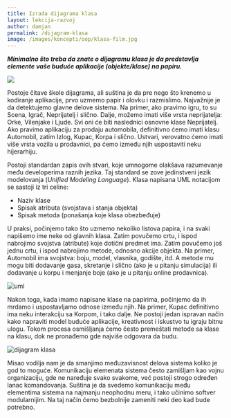 ```yaml
---
title: Izrada dijagrama klasa
layout: lekcija-razvoj
author: damjan
permalink: /dijagram-klasa
image: /images/koncepti/oop/klasa-film.jpg
---
```


***Minimalno što treba da znate o dijagramu klasa je da predstavlja elemente vaše buduće aplikacije (objekte/klase) na papiru.***

![]({{page.image}})

Postoje čitave škole dijagrama, ali suština je da pre nego što krenemo u kodiranje aplikacije, prvo uzmemo papir i olovku i razmislimo. Najvažnije je da detektujemo glavne delove sistema. Na primer, ako pravimo igru, to su Scena, Igrač, Neprijatelj i slično. Dalje, možemo imati više vrsta neprijatelja: Orke, Vilenjake i Ljude. Svi oni će biti naslednici osnovne klase Neprijatelj. Ako pravimo aplikaciju za prodaju automobila, definitivno ćemo imati klasu Automobil, zatim Izlog, Kupac, Korpa i slično. Ustvari, verovatno ćemo imati više vrsta vozila u prodavnici, pa ćemo između njih uspostaviti neku hijerarhiju.

Postoji standardan zapis ovih stvari, koje umnogome olakšava razumevanje među developerima raznih jezika. Taj standard se zove jedinstveni jezik modelovanja (*Unified Modeling Language*). Klasa napisana UML notacijom se sastoji iz tri celine:

- Naziv klase
- Spisak atributa (svojstava i stanja objekta)
- Spisak metoda (ponašanja koje klasa obezbeđuje)

U praksi, počinjemo tako što uzmemo nekoliko listova papira, i na svaki napišemo ime neke od glavnih klasa. Zatim povučemo crtu, i ispod nabrojimo svojstva (atribute) koje dotični predmet ima. Zatim povučemo još jednu crtu, i ispod nabrojimo metode, odnosno akcije objekta. Na primer, Automobil ima svojstva: boju, model, vlasnika, godište, itd. A metode mu mogu biti dodavanje gasa, skretanje i slično (ako je u pitanju simulacija) ili dodavanje u korpu i menjanje boje (ako je u pitanju online prodavnica).

![uml](//learning.londonmet.ac.uk/computing/staff/chalkp/proj/ootutor/personuml.gif)

Nakon toga, kada imamo napisane klase na papirima, počinjemo da ih mrdamo i uspostavljamo odnose između njih. Na primer, Kupac definitivno ima neku interakciju sa Korpom, i tako dalje. Ne postoji jedan ispravan način kako napraviti model buduće aplikacije, kreativnost i iskustvo tu igraju bitnu ulogu. Tokom procesa osmišljanja ćemo često premeštati metode sa klase na klasu, dok ne pronađemo gde najviše odgovara da budu.

![dijagram klasa](https://d2slcw3kip6qmk.cloudfront.net/marketing/pages/chart/what-is-a-class-diagram-in-UML/UML_class_diagram_example3-800x786.png)

<!--![dijagram klasa](//www.uml-diagrams.org/class-diagrams/class-diagram-domain-overview.png)-->

Misao vodilja nam je da smanjimo međuzavisnost delova sistema koliko je god to moguće. Komunikaciju elemenata sistema često zamišljam kao vojnu organizaciju, gde ne naređuje svako svakome, već postoji strogo određen lanac komandovanja. Suština je da svedemo komunikaciju među elementima sistema na najmanju neophodnu meru, i tako učinimo softver modularnijim. Na taj način ćemo bezbolnije zameniti neki deo kad bude potrebno.
